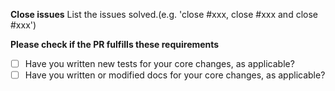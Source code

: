 **Close issues**
List the issues solved.(e.g. 'close #xxx, close #xxx and close #xxx')

**Please check if the PR fulfills these requirements**

- [ ] Have you written new tests for your core changes, as applicable?
- [ ] Have you written or modified docs for your core changes, as applicable?
